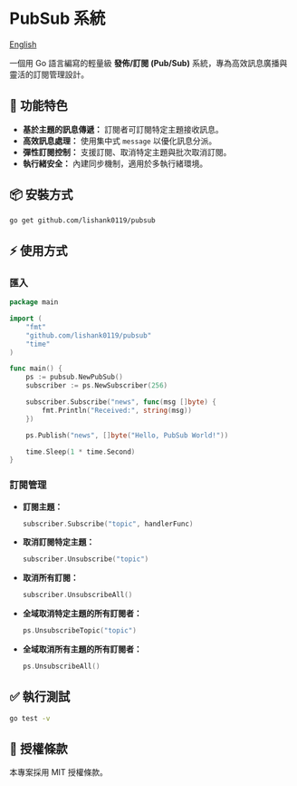 # PubSub 系統
[English](README.md)

一個用 Go 語言編寫的輕量級 **發佈/訂閱 (Pub/Sub)** 系統，專為高效訊息廣播與靈活的訂閱管理設計。

## 🚀 功能特色

- **基於主題的訊息傳遞：** 訂閱者可訂閱特定主題接收訊息。
- **高效訊息處理：** 使用集中式 `message` 以優化訊息分派。
- **彈性訂閱控制：** 支援訂閱、取消特定主題與批次取消訂閱。
- **執行緒安全：** 內建同步機制，適用於多執行緒環境。

## 📦 安裝方式

```bash
go get github.com/lishank0119/pubsub
```

## ⚡ 使用方式

### 匯入

```go
package main

import (
	"fmt"
	"github.com/lishank0119/pubsub"
	"time"
)

func main() {
	ps := pubsub.NewPubSub()
	subscriber := ps.NewSubscriber(256)

	subscriber.Subscribe("news", func(msg []byte) {
		fmt.Println("Received:", string(msg))
	})

	ps.Publish("news", []byte("Hello, PubSub World!"))

	time.Sleep(1 * time.Second)
}

```

### 訂閱管理

- **訂閱主題：**

  ```go
  subscriber.Subscribe("topic", handlerFunc)
  ```

- **取消訂閱特定主題：**

  ```go
  subscriber.Unsubscribe("topic")
  ```

- **取消所有訂閱：**

  ```go
  subscriber.UnsubscribeAll()
  ```

- **全域取消特定主題的所有訂閱者：**

  ```go
  ps.UnsubscribeTopic("topic")
  ```

- **全域取消所有主題的所有訂閱者：**

  ```go
  ps.UnsubscribeAll()
  ```

## ✅ 執行測試

```bash
go test -v
```

## 📄 授權條款

本專案採用 MIT 授權條款。


